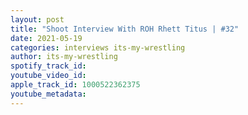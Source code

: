 ```yaml
---
layout: post
title: "Shoot Interview With ROH Rhett Titus | #32"
date: 2021-05-19
categories: interviews its-my-wrestling
author: its-my-wrestling
spotify_track_id: 
youtube_video_id: 
apple_track_id: 1000522362375
youtube_metadata: 
---
```

